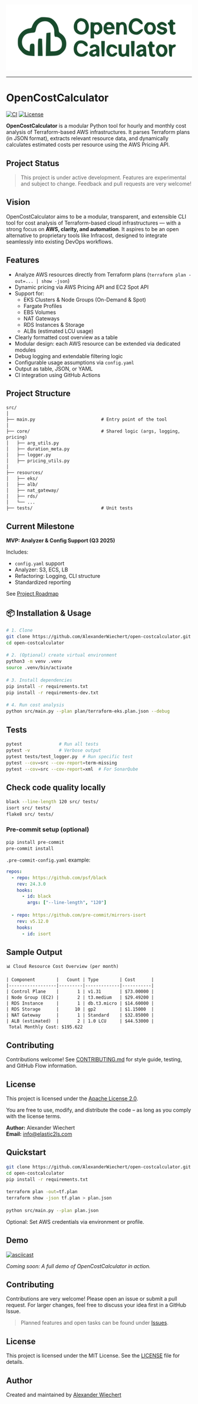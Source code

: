 ![OpenCostCalculator Logo](OpenCostCalculator_CloudGreen.svg)

---

# OpenCostCalculator

[![CI](https://github.com/AlexanderWiechert/open-costcalculator/actions/workflows/ci.yml/badge.svg)](https://github.com/AlexanderWiechert/open-costcalculator/actions)
[![License](https://img.shields.io/github/license/AlexanderWiechert/open-costcalculator)](LICENSE)

**OpenCostCalculator** is a modular Python tool for hourly and monthly cost analysis of Terraform-based AWS infrastructures. It parses Terraform plans (in JSON format), extracts relevant resource data, and dynamically calculates estimated costs per resource using the AWS Pricing API.

## Project Status
> This project is under active development. Features are experimental and subject to change. Feedback and pull requests are very welcome!


## Vision
OpenCostCalculator aims to be a modular, transparent, and extensible CLI tool for cost analysis of Terraform-based cloud infrastructures — with a strong focus on **AWS, clarity, and automation**. It aspires to be an open alternative to proprietary tools like Infracost, designed to integrate seamlessly into existing DevOps workflows.

## Features

- Analyze AWS resources directly from Terraform plans (`terraform plan -out=... | show -json`)
- Dynamic pricing via AWS Pricing API and EC2 Spot API
- Support for:
    - EKS Clusters & Node Groups (On-Demand & Spot)
    - Fargate Profiles
    - EBS Volumes
    - NAT Gateways
    - RDS Instances & Storage
    - ALBs (estimated LCU usage)
- Clearly formatted cost overview as a table
- Modular design: each AWS resource can be extended via dedicated modules
- Debug logging and extendable filtering logic
- Configurable usage assumptions via `config.yaml`
- Output as table, JSON, or YAML
- CI integration using GitHub Actions

## Project Structure

```
src/
│
├── main.py                         # Entry point of the tool
│
├── core/                           # Shared logic (args, logging, pricing)
│   ├── arg_utils.py
│   ├── duration_meta.py
│   ├── logger.py
│   ├── pricing_utils.py
│
├── resources/
│   ├── eks/
│   ├── alb/
│   ├── nat_gateway/
│   ├── rds/
│   └── ...
├── tests/                          # Unit tests
```

## Current Milestone

**MVP: Analyzer & Config Support (Q3 2025)**  

Includes:
- `config.yaml` support
- Analyzer: S3, ECS, LB
- Refactoring: Logging, CLI structure
- Standardized reporting

See [Project Roadmap](docs/roadmap.md)

## 📦 Installation & Usage


```bash
# 1. Clone
git clone https://github.com/AlexanderWiechert/open-costcalculator.git
cd open-costcalculator

# 2. (Optional) create virtual environment
python3 -m venv .venv
source .venv/bin/activate

# 3. Install dependencies
pip install -r requirements.txt
pip install -r requirements-dev.txt

# 4. Run cost analysis
python src/main.py --plan plan/terraform-eks.plan.json --debug
```

## Tests

```bash
pytest              # Run all tests
pytest -v           # Verbose output
pytest tests/test_logger.py  # Run specific test
pytest --cov=src --cov-report=term-missing
pytest --cov=src --cov-report=xml  # For SonarQube
```

## Check code quality locally

```bash
black --line-length 120 src/ tests/
isort src/ tests/
flake8 src/ tests/
```

### Pre-commit setup (optional)

```bash
pip install pre-commit
pre-commit install
```

`.pre-commit-config.yaml` example:
```yaml
repos:
  - repo: https://github.com/psf/black
    rev: 24.3.0
    hooks:
      - id: black
        args: ["--line-length", "120"]

  - repo: https://github.com/pre-commit/mirrors-isort
    rev: v5.12.0
    hooks:
      - id: isort
```

## Sample Output

```text
📊 Cloud Resource Cost Overview (per month)

| Component        |   Count | Type        | Cost      |
|------------------|---------|-------------|-----------|
| Control Plane    |       1 | v1.31       | $73.00000 |
| Node Group (EC2) |       2 | t3.medium   | $29.49200 |
| RDS Instance     |       1 | db.t3.micro | $14.60000 |
| RDS Storage      |      10 | gp2         | $1.15000  |
| NAT Gateway      |       1 | Standard    | $32.85000 |
| ALB (estimated)  |       2 | 1.0 LCU     | $44.53000 |
 Total Monthly Cost: $195.622
```

## Contributing

Contributions welcome! See [CONTRIBUTING.md](CONTRIBUTING.md) for style guide, testing, and GitHub Flow information.

## License

This project is licensed under the [Apache License 2.0](LICENSE).

You are free to use, modify, and distribute the code – as long as you comply with the license terms.

**Author:** Alexander Wiechert  
**Email:** info@elastic2ls.com

##  Quickstart

```bash
git clone https://github.com/AlexanderWiechert/open-costcalculator.git
cd open-costcalculator
pip install -r requirements.txt

terraform plan -out=tf.plan
terraform show -json tf.plan > plan.json

python src/main.py --plan plan.json
```

Optional: Set AWS credentials via environment or profile.

##  Demo

[![asciicast](https://asciinema.org/a/demo.svg)](https://asciinema.org/a/demo)

*Coming soon: A full demo of OpenCostCalculator in action.*

##  Contributing

Contributions are very welcome! Please open an issue or submit a pull request. For larger changes, feel free to discuss your idea first in a GitHub Issue.

> Planned features and open tasks can be found under [Issues](https://github.com/AlexanderWiechert/open-costcalculator/issues).

##  License

This project is licensed under the MIT License. See the [LICENSE](LICENSE) file for details.

##  Author

Created and maintained by [Alexander Wiechert](mailto:info@elastic2ls.com)

